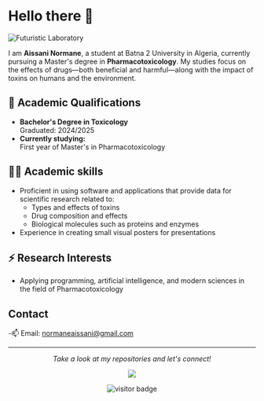 # Hello there 👋

![Futuristic Laboratory](https://github.com/user-attachments/assets/101ef79b-6c2d-4840-91d8-4ef5f7586ee6)

I am **Aissani Normane**, a student at Batna 2 University in Algeria, currently pursuing a Master's degree in **Pharmacotoxicology**. My studies focus on the effects of drugs—both beneficial and harmful—along with the impact of toxins on humans and the environment.

## 💼 Academic Qualifications
- **Bachelor's Degree in Toxicology**  
  Graduated: 2024/2025
- **Currently studying:**  
  First year of Master's in Pharmacotoxicology

## ✍🏻 Academic skills 
- Proficient in using software and applications that provide data for scientific research related to:
  - Types and effects of toxins
  - Drug composition and effects
  - Biological molecules such as proteins and enzymes
- Experience in creating small visual posters for presentations

## ⚡ Research Interests
- Applying programming, artificial intelligence, and modern sciences in the field of Pharmacotoxicology

## Contact
-📫 Email: [normaneaissani@gmail.com](mailto:normaneaissani@gmail.com)

---

<p align="center">
  <i>Take a look at my repositories and let's connect!</i>
</p>

<p align="center">
  <a href="https://github.com/halfrost/Halfrost-Field/"><img src="https://img.icons8.com/material-outlined/27/000000/ball-point-pen.png" /></a>
</p>

<p align="center">
  <img src="https://visitor-badge.laobi.icu/badge?page_id=halfrost.halfrost" alt="visitor badge" />
</p>
